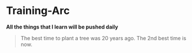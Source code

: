 # Training-Arc

**All the things that I learn will be pushed daily**

> The best time to plant a tree was 20 years ago.
> The 2nd best time is now.
